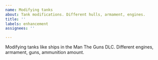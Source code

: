 ```yaml
---
name: Modifying tanks
about: Tank modifications. Different hulls, armament, engines.
title: ''
labels: enhancement
assignees: ''

---
```


Modifying tanks like ships in the Man The Guns DLC.
Different engines, armament, guns, ammunition amount.
